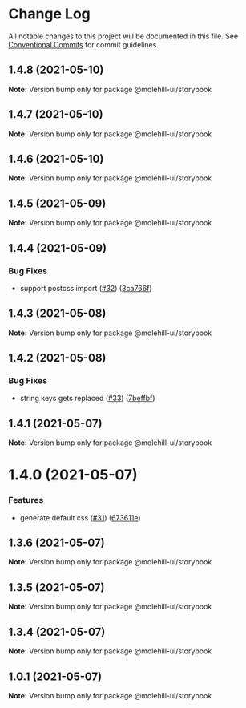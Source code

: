 # Change Log

All notable changes to this project will be documented in this file.
See [Conventional Commits](https://conventionalcommits.org) for commit guidelines.

## 1.4.8 (2021-05-10)

**Note:** Version bump only for package @molehill-ui/storybook





## 1.4.7 (2021-05-10)

**Note:** Version bump only for package @molehill-ui/storybook





## 1.4.6 (2021-05-10)

**Note:** Version bump only for package @molehill-ui/storybook





## 1.4.5 (2021-05-09)

**Note:** Version bump only for package @molehill-ui/storybook





## 1.4.4 (2021-05-09)


### Bug Fixes

* support postcss import ([#32](https://github.com/molehill-ui/molehill-ui/issues/32)) ([3ca766f](https://github.com/molehill-ui/molehill-ui/commit/3ca766f8366036276790406b5c5766502c0e1834))





## 1.4.3 (2021-05-08)

**Note:** Version bump only for package @molehill-ui/storybook





## 1.4.2 (2021-05-08)


### Bug Fixes

* string keys gets replaced ([#33](https://github.com/molehill-ui/molehill-ui/issues/33)) ([7beffbf](https://github.com/molehill-ui/molehill-ui/commit/7beffbfdf74e6fc87088f5dba1035ad5ee0f6d1b))





## 1.4.1 (2021-05-07)

**Note:** Version bump only for package @molehill-ui/storybook





# 1.4.0 (2021-05-07)


### Features

* generate default css ([#31](https://github.com/molehill-ui/molehill-ui/issues/31)) ([673611e](https://github.com/molehill-ui/molehill-ui/commit/673611e32369f0c48f9b77c2f614f74eb6189a7c))





## 1.3.6 (2021-05-07)

**Note:** Version bump only for package @molehill-ui/storybook





## 1.3.5 (2021-05-07)

**Note:** Version bump only for package @molehill-ui/storybook





## 1.3.4 (2021-05-07)

**Note:** Version bump only for package @molehill-ui/storybook





## 1.0.1 (2021-05-07)

**Note:** Version bump only for package @molehill-ui/storybook
